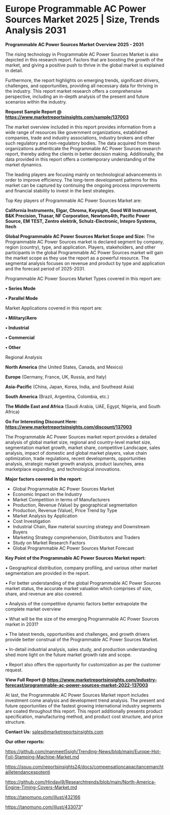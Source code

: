  # Europe Programmable AC Power Sources Market 2025 | Size, Trends Analysis 2031

<Strong> Programmable AC Power Sources Market Overview 2025 - 2031</strong>

The rising technology in Programmable AC Power Sources Market is also depicted in this research report. Factors that are boosting the growth of the market, and giving a positive push to thrive in the global market is explained in detail.

Furthermore, the report highlights on emerging trends, significant drivers, challenges, and opportunities, providing all necessary data for thriving in the industry. This report market research offers a comprehensive perspective, including an in-depth analysis of the present and future scenarios within the industry.

<strong>Request Sample Report @ <a href=https://www.marketreportsinsights.com/sample/137003>https://www.marketreportsinsights.com/sample/137003</a></strong>

The market overview included in this report provides information from a wide range of resources like government organizations, established companies, trade and industry associations, industry brokers and other such regulatory and non-regulatory bodies. The data acquired from these organizations authenticate the Programmable AC Power Sources research report, thereby aiding the clients in better decision making. Additionally, the data provided in this report offers a contemporary understanding of the market dynamics.

The leading players are focusing mainly on technological advancements in order to improve efficiency. The long-term development patterns for this market can be captured by continuing the ongoing process improvements and financial stability to invest in the best strategies.

Top Key players of Programmable AC Power Sources Market are:

<strong>California Instruments, Elgar, Chroma, Keysight, Good Will Instrument, B&K Precision, Thasar, NF Corporation, Newtons4th, Pacific Power Source, EM TEST, Zentro elektrik, Schulz-Electronic, Intepro Systems, Itech</strong>

<strong><b>Global Programmable AC Power Sources Market Scope and Size:</b></strong>
The Programmable AC Power Sources market is declared segment by company, region (country), type, and application. Players, stakeholders, and other participants in the global Programmable AC Power Sources market will gain the market scope as they use the report as a powerful resource. The segmental analysis focuses on revenue and product by type and application and the forecast period of 2025-2031.

Programmable AC Power Sources Market Types covered in this report are:

<strong>• Series Mode

• Parallel Mode</strong>

Market Applications covered in this report are:

<strong>• Military/Aero

• Industrial

• Commercial

• Other</strong> 

Regional Analysis

<strong>North America</strong> (the United States, Canada, and Mexico)

<strong>Europe</strong> (Germany, France, UK, Russia, and Italy)

<strong>Asia-Pacific</strong> (China, Japan, Korea, India, and Southeast Asia)

<strong>South America</strong> (Brazil, Argentina, Colombia, etc.)

<strong>The Middle East and Africa</strong> (Saudi Arabia, UAE, Egypt, Nigeria, and South Africa)

<strong>Go For Interesting Discount Here: <a href=https://www.marketreportsinsights.com/discount/137003>https://www.marketreportsinsights.com/discount/137003</a></strong>

The Programmable AC Power Sources market report provides a detailed analysis of global market size, regional and country-level market size, segmentation market growth, market share, competitive Landscape, sales analysis, impact of domestic and global market players, value chain optimization, trade regulations, recent developments, opportunities analysis, strategic market growth analysis, product launches, area marketplace expanding, and technological innovations.

<strong><b>Major factors covered in the report:</b></strong>
<ul>
  <li>Global Programmable AC Power Sources Market </li>
  <li>Economic Impact on the Industry</li>
  <li>Market Competition in terms of Manufacturers</li>
  <li>Production, Revenue (Value) by geographical segmentation</li>
  <li>Production, Revenue (Value), Price Trend by Type</li>
  <li>Market Analysis by Application</li>
  <li>Cost Investigation</li>
  <li>Industrial Chain, Raw material sourcing strategy and Downstream Buyers</li>
  <li>Marketing Strategy comprehension, Distributors and Traders</li>
  <li>Study on Market Research Factors</li>
  <li>Global Programmable AC Power Sources Market Forecast</li>
</ul>

<strong><b>Key Point of the Programmable AC Power Sources Market report:</b></strong>

• Geographical distribution, company profiling, and various other market segmentation are provided in the report.

• For better understanding of the global Programmable AC Power Sources market status, the accurate market valuation which comprises of size, share, and revenue are also covered.

• Analysis of the competitive dynamic factors better extrapolate the complete market overview

• What will be the size of the emerging Programmable AC Power Sources market in 2031?

• The latest trends, opportunities and challenges, and growth drivers provide better construal of the Programmable AC Power Sources Market.

• In-detail industrial analysis, sales study, and production understanding shed more light on the future market growth rate and scope.

• Report also offers the opportunity for customization as per the customer request.

<strong><b>View Full Report @ <a href=https://www.marketreportsinsights.com/industry-forecast/programmable-ac-power-sources-market-2022-137003>https://www.marketreportsinsights.com/industry-forecast/programmable-ac-power-sources-market-2022-137003</a></b></strong>


At last, the Programmable AC Power Sources Market report includes investment come analysis and development trend analysis. The present and future opportunities of the fastest growing international industry segments are coated throughout this report. This report additionally presents product specification, manufacturing method, and product cost structure, and price structure.

<strong>Contact Us:</strong>
sales@marketreportsinsights.com

<strong>Our other reports:</strong>

<a href=https://github.com/manmeet5sigh/Trending-News/blob/main/Europe-Hot-Foil-Stamping-Machine-Market.md>https://github.com/manmeet5sigh/Trending-News/blob/main/Europe-Hot-Foil-Stamping-Machine-Market.md</a>

<a href=https://issuu.com/reportsinsights24/docs/compensationcapacitancemarchtailletendancespotenti>https://issuu.com/reportsinsights24/docs/compensationcapacitancemarchtailletendancespotenti</a>

<a href=https://github.com/Hindavi9/Researchtrends/blob/main/North-America-Engine-Timing-Covers-Market.md>https://github.com/Hindavi9/Researchtrends/blob/main/North-America-Engine-Timing-Covers-Market.md</a>

<a href=https://tanomuno.com/illust/432166>https://tanomuno.com/illust/432166</a>

<a href=https://tanomuno.com/illust/433073>https://tanomuno.com/illust/433073</a>"
